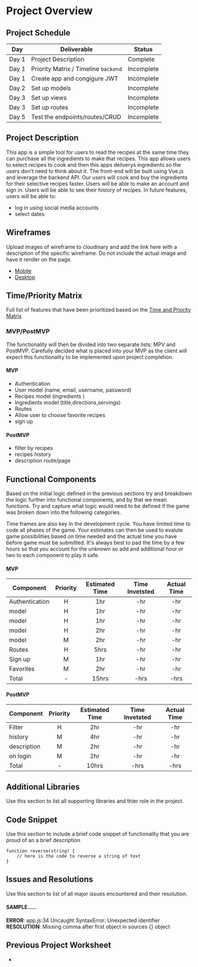 # Project Overview

## Project Schedule

|  Day | Deliverable | Status
|---|---| ---|
|Day 1| Project Description | Complete
|Day 1| Priority Matrix / Timeline `backend`| Incomplete
|Day 1| Create app and congigure JWT | Incomplete
|Day 2| Set up models | Incomplete
|Day 3| Set up views | Incomplete
|Day 3| Set up routes| Incomplete
|Day 5| Test the endpoints/routes/CRUD | Incomplete

## Project Description

This app is a simple tool for users to read the recipes at the same time they can purchase all the ingredients to make that recipes.
This app allows users to select recipes to cook and then this apps deliverys ingredients so the users don't need to think about it.
The front-end will be built using Vue.js and leverage the backend API.
Our users will cook and buy the ingredients for their selective recipes faster.
Users will be able to make an account and sign in. 
Users will be able to see their history of recipes.
In future features, users will be able to: 
- log in using social media accounts
- select dates 

## Wireframes

Upload images of wireframe to cloudinary and add the link here with a description of the specific wireframe. Do not include the actual image and have it render on the page.  

- [Mobile](https://res.cloudinary.com/dcrioc0sw/image/upload/v1600054717/Screen_Shot_2020-09-13_at_11.38.19_PM_sst4a9.png)
- [Desktop](https://res.cloudinary.com/dcrioc0sw/image/upload/v1600055281/Screen_Shot_2020-09-13_at_11.47.42_PM_vawxrm.png)

## Time/Priority Matrix 

Full list of features that have been prioritized based on the [Time and Priority Matrix]()

### MVP/PostMVP

The functionality will then be divided into two separate lists: MPV and PostMVP.  Carefully decided what is placed into your MVP as the client will expect this functionality to be implemented upon project completion.  

#### MVP

- Authentication
- User model (name, email, username, password)
- Recipes model (ingredients )
- Ingredients model (title,directions,servings)
- Routes
- Allow user to choose favorite recipes
-  sign up

#### PostMVP 

- filter by recipes
- recipes history
-  description route/page


## Functional Components

Based on the initial logic defined in the previous sections try and breakdown the logic further into functional components, and by that we mean functions.  Try and capture what logic would need to be defined if the game was broken down into the following categories.

Time frames are also key in the development cycle.  You have limited time to code all phases of the game.  Your estimates can then be used to evalute game possibilities based on time needed and the actual time you have before game must be submitted. It's always best to pad the time by a few hours so that you account for the unknown so add and additional hour or two to each component to play it safe.

#### MVP
| Component | Priority | Estimated Time | Time Invetsted | Actual Time |
| --- | :---: |  :---: | :---: | :---: |
| Authentication | H | 1hr | -hr | -hr|
|  model | H | 1hr | -hr | -hr|
|  model | H | 1hr | -hr | -hr|
|  model | H | 2hr| -hr | -hr |
|  model| M | 2hr | -hr | -hr|
| Routes | H | 5hrs| -hr | -hr |
| Sign up  | M | 1hr | -hr | -hr|
| Favorites | M | 2hr | -hr | -hr|
| Total | - | 15hrs| -hrs | -hrs |

#### PostMVP
| Component | Priority | Estimated Time | Time Invetsted | Actual Time |
| --- | :---: |  :---: | :---: | :---: |
| Filter | H | 2hr | -hr | -hr|
| history | M | 4hr | -hr | -hr|
|  description | M | 2hr | -hr | -hr|
|  on login | M | 2hr | -hr | -hr|
| Total | - | 10hrs| -hrs | -hrs |

## Additional Libraries
 Use this section to list all supporting libraries and thier role in the project. 

## Code Snippet

Use this section to include a brief code snippet of functionality that you are proud of an a brief description  

```
function reverse(string) {
	// here is the code to reverse a string of text
}
```

## Issues and Resolutions
 Use this section to list of all major issues encountered and their resolution.

#### SAMPLE.....
**ERROR**: app.js:34 Uncaught SyntaxError: Unexpected identifier                                
**RESOLUTION**: Missing comma after first object in sources {} object

## Previous Project Worksheet
 - 
